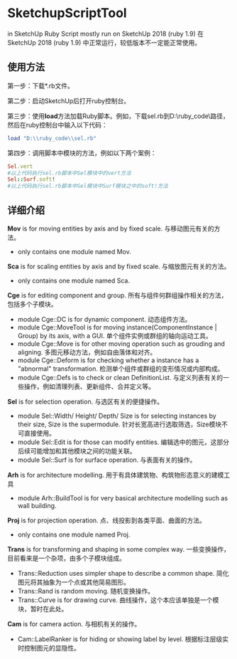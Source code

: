 # SketchupScriptTool
in SketchUp Ruby Script
mostly run on SketchUp 2018 (ruby 1.9)
在SketchUp 2018 (ruby 1.9) 中正常运行，较低版本不一定能正常使用。

## 使用方法

第一步：下载*.rb文件。

第二步：启动SketchUp后打开ruby控制台。

第三步：使用**load**方法加载Ruby脚本。例如，下载sel.rb到D:\ruby_code\路径，然后在ruby控制台中输入以下代码：

```ruby
load "D:\\ruby_code\\sel.rb"
```

第四步：调用脚本中模块的方法，例如以下两个案例：

```ruby
Sel.vert
#以上代码执行sel.rb脚本中Sel模块中的vert方法
Sel::Surf.soft!
#以上代码执行sel.rb脚本中Sel模块中Surf模块之中的soft!方法
```

## 详细介绍

**Mov** is for moving entities by axis and by fixed scale. 与移动图元有关的方法。
+ only contains one module named Mov. 


**Sca** is for scaling entities by axis and by fixed scale. 与缩放图元有关的方法。
+ only contains one module named Sca. 


**Cge** is for editing component and group. 所有与组件何群组操作相关的方法，包括多个子模块。
+ module Cge::DC is for dynamic component. 动态组件方法。
+ module Cge::MoveTool is for moving instance(ComponentInstance | Group) by its axis, with a GUI. 单个组件实例或群组的轴向运动工具。
+ module Cge::Move is for other moving operation such as grouding and aligning. 多图元移动方法，例如自由落体和对齐。
+ module Cge::Deform is for checking whether a instance has a "abnormal" transformation. 检测单个组件或群组的变形情况或内部构成。
+ module Cge::Defs is to check or clean DefinitionList. 与定义列表有关的一些操作，例如清理列表、更新组件、合并定义等。


**Sel** is for selection operation. 与选区有关的便捷操作。
+ module Sel::Width/ Height/ Depth/ Size is for selecting instances by their size, Size is the supermodule. 针对长宽高进行选取筛选，Size模块不可直接使用。
+ module Sel::Edit is for those can modify entities. 编辑选中的图元，这部分后续可能增加和其他模块之间的功能关联。
+ module Sel::Surf is for surface operation. 与表面有关的操作。


**Arh** is for architecture modelling. 用于有具体建筑物、构筑物形态意义的建模工具
+ module Arh::BuildTool is for very basical architecture modelling such as wall building. 


**Proj** is for projection operation. 点、线投影到各类平面、曲面的方法。
+ only contains one module named Proj. 


**Trans** is for transforming and shaping in some complex way. 一些变换操作，目前看来是一个杂项，由多个子模块组成。
+ Trans::Reduction uses simpler shape to describe a common shape. 简化图元将其抽象为一个点或其他简易图形。
+ Trans::Rand is random moving. 随机变换操作。
+ Trans::Curve is for drawing curve. 曲线操作，这个本应该单独是一个模块，暂时在此处。

**Cam** is for camera action. 与相机有关的操作。
+ Cam::LabelRanker is for hiding or showing label by level. 根据标注层级实时控制图元的显隐性。
